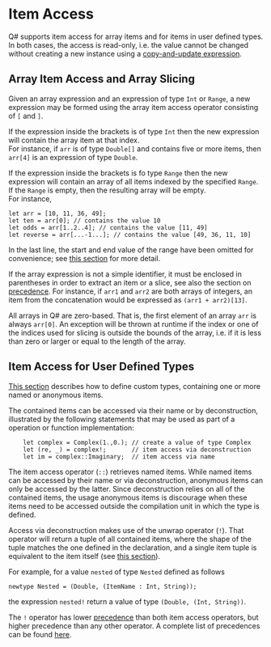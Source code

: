 # Item Access 

Q# supports item access for array items and for items in user defined types. In both cases, the access is read-only, i.e. the value cannot be changed without creating a new instance using a [copy-and-update expression](https://github.com/microsoft/qsharp-language/blob/main/Specifications/Language/3_Expressions/CopyAndUpdateExpressions.md#copy-and-update-expressions).

## Array Item Access and Array Slicing

Given an array expression and an expression of type `Int` or `Range`, a new expression may be formed using the array item access operator consisting of `[` and `]`. 

If the expression inside the brackets is of type `Int` then the new expression will contain the array item at that index.   
For instance, if `arr` is of type `Double[]` and contains five or more items, then `arr[4]` is an expression of type `Double`. 

If the expression inside the brackets is fo type `Range` then the new expression will contain an array of all items indexed by the specified `Range`. If the `Range` is empty, then the resulting array will be empty.   
For instance, 
```qsharp
let arr = [10, 11, 36, 49];
let ten = arr[0]; // contains the value 10
let odds = arr[1..2..4]; // contains the value [11, 49]
let reverse = arr[...-1...]; // contains the value [49, 36, 11, 10]
```
In the last line, the start and end value of the range have been omitted for convenience; see [this section](https://github.com/microsoft/qsharp-language/blob/main/Specifications/Language/3_Expressions/ContextualExpressions.md#contextual-and-omitted-expressions) for more detail. 

If the array expression is not a simple identifier, it must be enclosed in parentheses in order to extract an item or a slice, see also the section on [precedence](https://github.com/microsoft/qsharp-language/blob/main/Specifications/Language/3_Expressions/PrecedenceAndAssociativity.md#precedence-and-associativity).
For instance, if `arr1` and `arr2` are both arrays of integers, an item from the concatenation would be expressed as `(arr1 + arr2)[13]`.

All arrays in Q# are zero-based. That is, the first element of an array `arr` is always `arr[0]`. 
An exception will be thrown at runtime if the index or one of the indices used for slicing is outside the bounds of the array, i.e. if it is less than zero or larger or equal to the length of the array.

## Item Access for User Defined Types

[This section](https://github.com/microsoft/qsharp-language/blob/main/Specifications/Language/1_ProgramStructure/2_TypeDeclarations.md#type-declarations) describes how to define custom types, containing one or more named or anonymous items. 

The contained items can be accessed via their name or by deconstruction, illustrated by the following statements that may be used as part of a operation or function implementation:

```qsharp
    let complex = Complex(1.,0.); // create a value of type Complex
    let (re, _) = complex!;       // item access via deconstruction
    let im = complex::Imaginary;  // item access via name
```

The item access operator (`::`) retrieves named items.
While named items can be accessed by their name or via deconstruction, anonymous items can only be accessed by the latter. Since deconstruction relies on all of the contained items, the usage anonymous items is discourage when these items need to be accessed outside the compilation unit in which the type is defined. 

Access via deconstruction makes use of the unwrap operator (`!`). That operator will return a tuple of all contained items, where the shape of the tuple matches the one defined in the declaration, and a single item tuple is equivalent to the item itself (see [this section](https://github.com/microsoft/qsharp-language/blob/main/Specifications/Language/4_TypeSystem/SingletonTupleEquivalence.md#singleton-tuple-equivalence)).  

For example, for a value `nested` of type `Nested` defined as follows
```qsharp
newtype Nested = (Double, (ItemName : Int, String)); 
```
the expression `nested!` return a value of type `(Double, (Int, String))`. 

The `!` operator has lower [precedence](https://github.com/microsoft/qsharp-language/blob/main/Specifications/Language/3_Expressions/PrecedenceAndAssociativity.md#modifiers-and-combinators) than both item access operators, but higher precedence than any other operator. A complete list of precedences can be found [here](https://github.com/microsoft/qsharp-language/blob/main/Specifications/Language/3_Expressions/PrecedenceAndAssociativity.md#precedence-and-associativity). 

